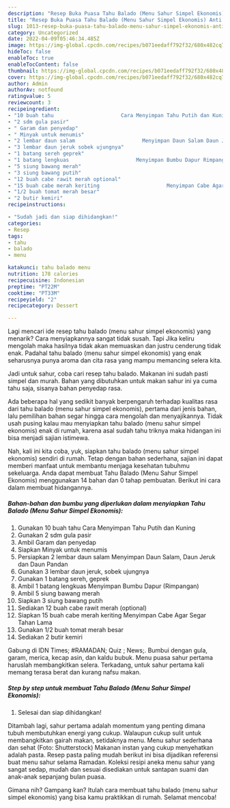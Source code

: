 ```yaml
---
description: "Resep Buka Puasa Tahu Balado (Menu Sahur Simpel Ekonomis) Anti Gagal"
title: "Resep Buka Puasa Tahu Balado (Menu Sahur Simpel Ekonomis) Anti Gagal"
slug: 1013-resep-buka-puasa-tahu-balado-menu-sahur-simpel-ekonomis-anti-gagal
category: Uncategorized
date: 2022-04-09T05:46:34.485Z
image: https://img-global.cpcdn.com/recipes/b071eedaff792f32/680x482cq70/tahu-balado-menu-sahur-simpel-ekonomis-foto-resep-utama.jpg
hideToc: false
enableToc: true
enableTocContent: false
thumbnail: https://img-global.cpcdn.com/recipes/b071eedaff792f32/680x482cq70/tahu-balado-menu-sahur-simpel-ekonomis-foto-resep-utama.jpg
cover: https://img-global.cpcdn.com/recipes/b071eedaff792f32/680x482cq70/tahu-balado-menu-sahur-simpel-ekonomis-foto-resep-utama.jpg
author: Admin
authorAv: notfound
ratingvalue: 5
reviewcount: 3
recipeingredient:
- "10 buah tahu                      Cara Menyimpan Tahu Putih dan Kuning"
- "2 sdm gula pasir"
- " Garam dan penyedap"
- " Minyak untuk menumis"
- "2 lembar daun salam                      Menyimpan Daun Salam Daun Jeruk dan Daun Pandan"
- "3 lembar daun jeruk sobek ujungnya"
- "1 batang sereh geprek"
- "1 batang lengkuas                      Menyimpan Bumbu Dapur Rimpangan"
- "5 siung bawang merah"
- "3 siung bawang putih"
- "12 buah cabe rawit merah optional"
- "15 buah cabe merah keriting                      Menyimpan Cabe Agar Segar Tahan Lama"
- "1/2 buah tomat merah besar"
- "2 butir kemiri"
recipeinstructions:

- "Sudah jadi dan siap dihidangkan!"
categories:
- Resep
tags:
- tahu
- balado
- menu

katakunci: tahu balado menu 
nutrition: 178 calories
recipecuisine: Indonesian
preptime: "PT22M"
cooktime: "PT33M"
recipeyield: "2"
recipecategory: Dessert

---
```



Lagi mencari ide resep tahu balado (menu sahur simpel ekonomis) yang menarik? Cara menyiapkannya sangat tidak susah. Tapi Jika keliru mengolah maka hasilnya tidak akan memuaskan dan justru cenderung tidak enak. Padahal tahu balado (menu sahur simpel ekonomis) yang enak seharusnya punya aroma dan cita rasa yang mampu memancing selera kita.


Jadi untuk sahur, coba cari resep tahu balado. Makanan ini sudah pasti simpel dan murah. Bahan yang dibutuhkan untuk makan sahur ini ya cuma tahu saja, sisanya bahan penyedap rasa.

Ada beberapa hal yang sedikit banyak berpengaruh terhadap kualitas rasa dari tahu balado (menu sahur simpel ekonomis), pertama dari jenis bahan, lalu pemilihan bahan segar hingga cara mengolah dan menyajikannya. Tidak usah pusing kalau mau menyiapkan tahu balado (menu sahur simpel ekonomis) enak di rumah, karena asal sudah tahu triknya maka hidangan ini bisa menjadi sajian istimewa.


Nah, kali ini kita coba, yuk, siapkan tahu balado (menu sahur simpel ekonomis) sendiri di rumah. Tetap dengan bahan sederhana, sajian ini dapat memberi manfaat untuk membantu menjaga kesehatan tubuhmu sekeluarga. Anda dapat membuat Tahu Balado (Menu Sahur Simpel Ekonomis) menggunakan 14 bahan dan 0 tahap pembuatan. Berikut ini cara dalam membuat hidangannya.

<!--inarticleads1-->

##### Bahan-bahan dan bumbu yang diperlukan dalam menyiapkan Tahu Balado (Menu Sahur Simpel Ekonomis):

1. Gunakan 10 buah tahu                      Cara Menyimpan Tahu Putih dan Kuning
1. Gunakan 2 sdm gula pasir
1. Ambil  Garam dan penyedap
1. Siapkan  Minyak untuk menumis
1. Persiapkan 2 lembar daun salam                      Menyimpan Daun Salam, Daun Jeruk dan Daun Pandan
1. Gunakan 3 lembar daun jeruk, sobek ujungnya
1. Gunakan 1 batang sereh, geprek
1. Ambil 1 batang lengkuas                      Menyimpan Bumbu Dapur (Rimpangan)
1. Ambil 5 siung bawang merah
1. Siapkan 3 siung bawang putih
1. Sediakan 12 buah cabe rawit merah (optional)
1. Siapkan 15 buah cabe merah keriting                      Menyimpan Cabe Agar Segar Tahan Lama
1. Gunakan 1/2 buah tomat merah besar
1. Sediakan 2 butir kemiri


Gabung di IDN Times; #RAMADAN; Quiz ; News;. Bumbui dengan gula, garam, merica, kecap asin, dan kaldu bubuk. Menu puasa sahur pertama haruslah membangkitkan selera. Terkadang, untuk sahur pertama kali memang terasa berat dan kurang nafsu makan. 

<!--inarticleads2-->

##### Step by step untuk membuat Tahu Balado (Menu Sahur Simpel Ekonomis):


1. Selesai dan siap dihidangkan!

Ditambah lagi, sahur pertama adalah momentum yang penting dimana tubuh membutuhkan energi yang cukup. Walaupun cukup sulit untuk membangkitkan gairah makan, setidaknya menu. Menu sahur sederhana dan sehat (Foto: Shutterstock) Makanan instan yang cukup menyehatkan adalah pasta. Resep pasta paling mudah berikut ini bisa dijadikan referensi buat menu sahur selama Ramadan. Koleksi resipi aneka menu sahur yang sangat sedap, mudah dan sesuai disediakan untuk santapan suami dan anak-anak sepanjang bulan puasa. 

Gimana nih? Gampang kan? Itulah cara membuat tahu balado (menu sahur simpel ekonomis) yang bisa kamu praktikkan di rumah. Selamat mencoba!
